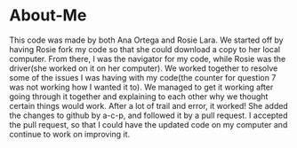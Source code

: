 # About-Me
This code was made by both Ana Ortega and Rosie Lara. We started off by having Rosie fork my code so that she could download a copy to her local computer. From there, I was the navigator for my code, while Rosie was the driver(she worked on it on her computer). We worked together to resolve some of the issues I was having with my code(the counter for question 7 was not working how I wanted it to). We managed to get it working after going through it together and explaining to each other why we thought certain things would work. After a lot of trail and error, it worked! She added the changes to github by a-c-p, and followed it by a pull request. I accepted the pull request, so that I could have the updated code on my computer and continue to work on improving it.